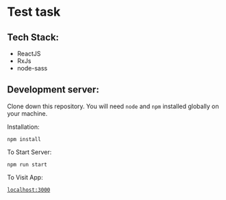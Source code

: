 # Test task

## Tech Stack:

* ReactJS
* RxJs
* node-sass

## Development server:

Clone down this repository. You will need `node` and `npm` installed globally on your machine.  

Installation:

`npm install`  

To Start Server:

`npm run start`  

To Visit App:

[`localhost:3000`](http://localhost:3000/) 